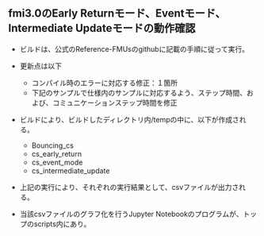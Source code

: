 ## fmi3.0のEarly Returnモード、Eventモード、Intermediate Updateモードの動作確認

- ビルドは、公式のReference-FMUsのgithubに記載の手順に従って実行。
- 更新点は以下
  * コンパイル時のエラーに対応する修正：１箇所
  * 下記のサンプルで仕様内のサンプルに対応するよう、ステップ時間、および、コミュニケーションステップ時間を修正
- ビルドにより、ビルドしたディレクトリ内/tempの中に、以下が作成される。
  * Bouncing_cs
  * cs_early_return
  * cs_event_mode
  * cs_intermediate_update

- 上記の実行により、それぞれの実行結果として、csvファイルが出力される。

- 当該csvファイルのグラフ化を行うJupyter Notebookのプログラムが、トップのscripts内にあり。
